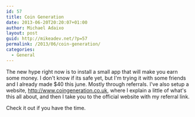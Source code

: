 ```yaml
---
id: 57
title: Coin Generation
date: 2013-06-20T20:20:07+01:00
author: Michael Adaixo
layout: post
guid: http://mikeadev.net/?p=57
permalink: /2013/06/coin-generation/
categories:
  - General
---
```

The new hype right now is to install a small app that will make you earn some money. I don't know if its safe yet, but I'm trying it with some friends and I already made $40 this june. Mostly through referrals. I've also setup a website, <a href="http://www.coingeneration.co.uk" title="http://www.coingeneration.co.uk" target="_blank">http://www.coingeneration.co.uk</a>, where I explain a little of what's this all about, and then I take you to the official website with my referral link.

Check it out if you have the time.